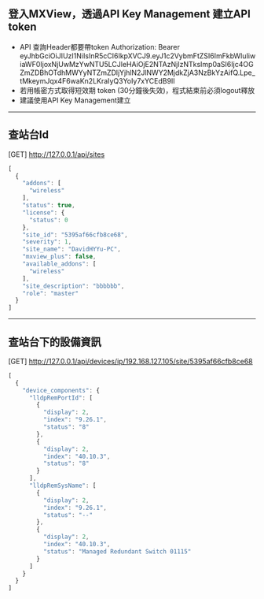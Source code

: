 ## 登入MXView，透過API Key Management 建立API token
* API 查詢Header都要帶token
Authorization: Bearer eyJhbGciOiJIUzI1NiIsInR5cCI6IkpXVCJ9.eyJ1c2VybmFtZSI6ImFkbWluIiwiaWF0IjoxNjUwMzYwNTU5LCJleHAiOjE2NTAzNjIzNTksImp0aSI6Ijc4OGZmZDBhOTdhMWYyNTZmZDljYjhlN2JlNWY2MjdkZjA3NzBkYzAifQ.Lpe_tMkeymJqx4F6waKn2LKraIyQ3YoIy7xYCEdB9II
* 若用帳密方式取得短效期 token (30分鐘後失效)，程式結束前必須logout釋放
* 建議使用API Key Management建立
---
## 查站台Id 
 [GET] http://127.0.0.1/api/sites
~~~js
[
  {
    "addons": [
      "wireless"
    ],
    "status": true,
    "license": {
      "status": 0
    },
    "site_id": "5395af66cfb8ce68",
    "severity": 1,
    "site_name": "DavidHYYu-PC",
    "mxview_plus": false,
    "available_addons": [
      "wireless"
    ],
    "site_description": "bbbbbb",
    "role": "master"
  }
]
~~~
---
## 查站台下的設備資訊
 [GET] http://127.0.0.1/api/devices/ip/192.168.127.105/site/5395af66cfb8ce68
~~~js
[
  {
    "device_components": {
      "lldpRemPortId": [
        {
          "display": 2,
          "index": "9.26.1",
          "status": "8"
        },
        {
          "display": 2,
          "index": "40.10.3",
          "status": "8"
        }
      ],
      "lldpRemSysName": [
        {
          "display": 2,
          "index": "9.26.1",
          "status": "--"
        },
        {
          "display": 2,
          "index": "40.10.3",
          "status": "Managed Redundant Switch 01115"
        }
      ]
    }
  }
]
~~~